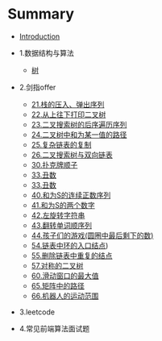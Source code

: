 # Summary

* [Introduction](README.md)

* 1.数据结构与算法
    * [树](mds/basic/binaryTree.md)
* 2.剑指offer

   * [21.栈的压入、弹出序列](mds/Sword_offer/21.md)
   * [22.从上往下打印二叉树](mds/Sword_offer/22.md)
   * [23.二叉搜索树的后序遍历序列](mds/Sword_offer/23.md)
   * [24.二叉树中和为某一值的路径](mds/Sword_offer/24.md)
   * [25.复杂链表的复制](mds/Sword_offer/25.md)
   * [26.二叉搜索树与双向链表](mds/Sword_offer/26.md)
   * [30.扑克牌顺子](mds/Sword_offer/30.md)
   * [33.丑数](mds/Sword_offer/33.md)
   * [33.丑数](mds/Sword_offer/33.md)
   * [40.和为S的连续正数序列](mds/Sword_offer/40.md)
   * [41.和为S的两个数字](mds/Sword_offer/41.md)
   * [42.左旋转字符串](mds/Sword_offer/42.md)
   * [43.翻转单词顺序列](mds/Sword_offer/43.md)
   * [44.孩子们的游戏(圆圈中最后剩下的数)](mds/Sword_offer/44.md)
   * [54.链表中环的入口结点](mds/Sword_offer/54.md))
   * [55.删除链表中重复的结点](mds/Sword_offer/55.md)
   * [57.对称的二叉树](mds/Sword_offer/57.md)
   * [60.滑动窗口的最大值](mds/Sword_offer/60.md)
   * [65.矩阵中的路径](mds/Sword_offer/65.md)
   * [66.机器人的运动范围](mds/Sword_offer/66.md)
* 3.leetcode

* 4.常见前端算法面试题
